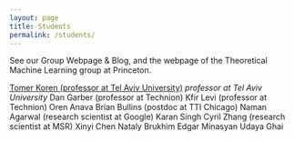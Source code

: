 ```yaml
---
layout: page
title: Students
permalink: /students/
---
```


See our Group Webpage & Blog, and the webpage of the Theoretical Machine Learning group at Princeton.

[Tomer Koren (professor at Tel Aviv University)](https://tomerkoren.github.io/) *professor at Tel Aviv University*
Dan Garber (professor at Technion)
Kfir Levi (professor at Technion)
Oren Anava
Brian Bullins (postdoc at TTI Chicago)
Naman Agarwal (research scientist at Google)
Karan Singh
Cyril Zhang (research scientist at MSR)
Xinyi Chen
Nataly Brukhim
Edgar Minasyan
Udaya Ghai
